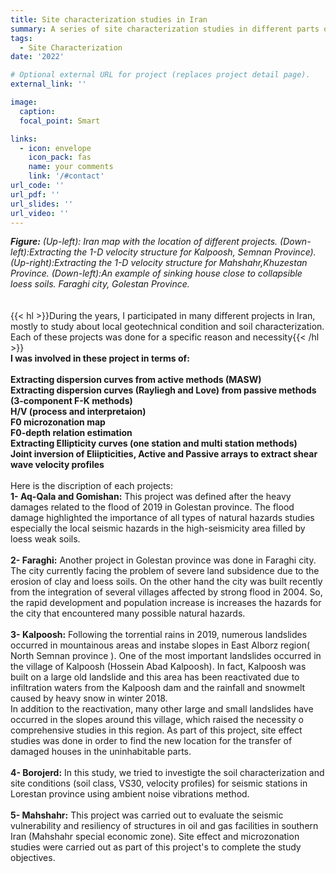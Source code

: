```yaml
---
title: Site characterization studies in Iran
summary: A series of site characterization studies in different parts of Iran
tags:
  - Site Characterization
date: '2022'

# Optional external URL for project (replaces project detail page).
external_link: ''

image:
  caption: 
  focal_point: Smart

links:
  - icon: envelope
    icon_pack: fas
    name: your comments
    link: '/#contact'
url_code: ''
url_pdf: ''
url_slides: ''
url_video: ''
---
```

**_Figure:_** _(Up-left): Iran map with the location of different projects. (Down-left):Extracting the 1-D velocity structure for Kalpoosh, Semnan Province). (Up-right):Extracting the 1-D velocity structure for Mahshahr,Khuzestan Province. (Down-left):An example of sinking house close to collapsible loess soils. Faraghi city, Golestan Province._<br />
<br />
<br />
{{< hl >}}During the years, I participated in many different projects in Iran, mostly to study about local geotechnical condition and soil characterization. Each of these projects was done for a specific reason and necessity{{< /hl >}}
<br />**I was involved in these project in terms of:<br />**
<br />
**Extracting dispersion curves from active methods (MASW)<br />**
**Extracting dispersion curves (Rayliegh and Love) from passive methods (3-component F-K methods)<br />**
**H/V (process and interpretaion)<br />**
**F0 microzonation map <br />**
**F0-depth relation estimation <br />**
**Extracting Ellipticity curves (one station and multi station methods)<br />**
**Joint inversion of Eliipticities, Active and Passive arrays to extract shear wave velocity profiles<br />**
<br />
Here is the discription of each projects:
<br />
**1- Aq-Qala and Gomishan:** This project was defined after the heavy damages related to the flood of 2019 in Golestan province. The flood damage highlighted the importance of all types of natural hazards studies especially the local seismic hazards in the high-seismicity area filled by loess weak soils.<br />
<br />
**2- Faraghi:** Another project in Golestan province was done in Faraghi city. The city currently facing the problem of severe land subsidence due to the erosion of clay and loess soils. On the other hand the city was built recently from the integration of several villages affected by strong flood in 2004. So, the rapid development and population increase is increases the hazards for the city that encountered many possible natural hazards.<br />
<br />
**3- Kalpoosh:** Following the torrential rains in 2019, numerous landslides occurred in mountainous areas and instabe slopes in East Alborz region( North Semnan province ). One of the most important landslides occurred in the village of Kalpoosh (Hossein Abad Kalpoosh). In fact, Kalpoosh was built on a large old landslide and this area has been reactivated due to infiltration waters from the Kalpoosh dam and the rainfall and snowmelt caused by heavy snow in winter 2018.<br /> In addition to the reactivation, many other large and small landslides have occurred in the slopes around this village, which raised the necessity o comprehensive studies in this region. As part of this project, site effect studies was done in order to find the new location for the transfer of damaged houses in the uninhabitable parts.<br />
<br />
**4- Borojerd:** In this study, we tried to investigte the soil characterization and site conditions (soil class, VS30, velocity profiles) for seismic stations in Lorestan province using ambient noise vibrations method.<br />
<br />
**5- Mahshahr:** This project was carried out to evaluate  the seismic vulnerability and resiliency of structures in oil and gas facilities in southern Iran (Mahshahr special economic zone). Site effect and microzonation studies were carried out as part of this project's to complete the study objectives.<br />
<br />